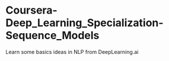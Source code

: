 # Coursera-Deep_Learning_Specialization-Sequence_Models

Learn some basics ideas in NLP from DeepLearning.ai
